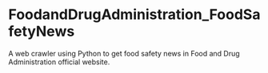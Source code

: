 # FoodandDrugAdministration_FoodSafetyNews
A web crawler using Python to get food safety news in Food and Drug Administration official website.
